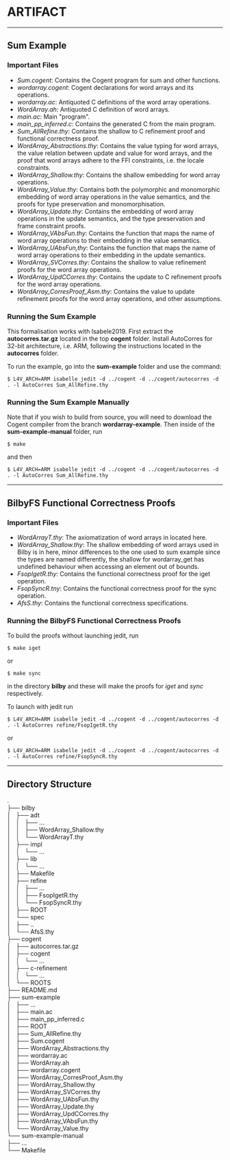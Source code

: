 # ARTIFACT

---

## Sum Example

### Important Files

* _Sum.cogent_: Contains the Cogent program for sum and other functions.
* _wordarray.cogent_: Cogent declarations for word arrays and its operations.
* _wordarray.ac_: Antiquoted C definitions of the word array operations.
* _WordArray.ah_: Antiquoted C definition of word arrays.
* _main.ac_: Main "program".
* _main\_pp\_inferred.c_: Contains the generated C from the main program.
* _Sum\_AllRefine.thy_: Contains the shallow to C refinement proof and functional correctness proof.
* _WordArray\_Abstractions.thy_: Contains the value typing for word arrays, the value relation between update and value for word arrays,
  and the proof that word arrays adhere to the FFI constraints, i.e. the locale constraints.
* _WordArray\_Shallow.thy_: Contains the shallow embedding for word array operations.
* _WordArray\_Value.thy_: Contains both the polymorphic and monomorphic embedding of word array operations in the value semantics, and the proofs for type preservation and monomorphisation.
* _WordArray\_Update.thy_: Contains the embedding of word array operations in the update semantics, and the type preservation and frame constraint proofs.
* _WordArray\_VAbsFun.thy_: Contains the function that maps the name of word array operations to their embedding in the value semantics. 
* _WordArray\_UAbsFun,thy_: Contains the function that maps the name of word array operations to their embedding in the update semantics. 
* _WordArray\_SVCorres.thy_: Contains the shallow to value refinement proofs for the word array operations.
* _WordArray\_UpdCCorres.thy_: Contains the update to C refinement proofs for the word array operations.
* _WordArray\_CorresProof_Asm.thy_: Contains the value to update refinement proofs for the word array operations, and other assumptions.

### Running the Sum Example

This formalisation works with Isabele2019. 
First extract the **autocorres.tar.gz** located in the top **cogent** folder.
Install AutoCorres for 32-bit architecture, i.e. ARM, following the instructions located in the **autocorres** folder.

To run the example, go into the **sum-example** folder and use the command:

`$ L4V_ARCH=ARM isabelle jedit -d ../cogent -d ../cogent/autocorres -d . -l AutoCorres Sum_AllRefine.thy`

### Running the Sum Example Manually

Note that if you wish to build from source, you will need to download the Cogent compiler from the branch **wordarray-example**.
Then inside of the **sum-example-manual** folder, run

`$ make`

and then

`$ L4V_ARCH=ARM isabelle jedit -d ../cogent -d ../cogent/autocorres -d . -l AutoCorres Sum_AllRefine.thy`

---

## BilbyFS Functional Correctness Proofs

### Important Files
* _WordArrayT.thy_: The axiomatization of word arrays in located here.
* _WordArray\_Shallow.thy_: The shallow embedding of word arrays used in Bilby is in here, minor differences to the one used to sum example since the types are named differently, the shallow for wordarray_get has undefined behaviour when accessing an element out of bounds.
* _FsopIgetR.thy_: Contains the functional correctness proof for the iget operation.
* _FsopSyncR.tny_: Contains the functional correctness proof for the sync operation.
* _AfsS.thy_: Contains the functional correctness specifications.

### Running the BilbyFS Functional Correctness Proofs

To build the proofs without launching jedit, run

`$ make iget`

or

`$ make sync`

in the directory **bilby** and these will make the proofs for *iget* and *sync* respectively.

To launch with jedit run

`$ L4V_ARCH=ARM isabelle jedit -d ../cogent -d ../cogent/autocorres -d . -l AutoCorres refine/FsopIgetR.thy`

or

`$ L4V_ARCH=ARM isabelle jedit -d ../cogent -d ../cogent/autocorres -d . -l AutoCorres refine/FsopSyncR.thy`

___

## Directory Structure

.  
├── bilby  
│   ├── adt  
│   │   ├── ...  
│   │   ├── WordArray_Shallow.thy  
│   │   └── WordArrayT.thy  
│   ├── impl  
│   │   └── ...  
│   ├── lib  
│   │   └── ...  
│   ├── Makefile  
│   ├── refine  
│   │   ├── ...  
│   │   ├── FsopIgetR.thy  
│   │   └── FsopSyncR.thy  
│   ├── ROOT  
│   └── spec  
│       ├── ..  
│       └── AfsS.thy  
├── cogent  
│   ├── autocorres.tar.gz  
│   ├── cogent  
│   │   └── ...  
│   ├── c-refinement  
│   │   └── ...  
│   └── ROOTS  
├── README.md  
├── sum-example  
│   ├── ...  
│   ├── main.ac  
│   ├── main_pp_inferred.c  
│   ├── ROOT  
│   ├── Sum_AllRefine.thy  
│   ├── Sum.cogent  
│   ├── WordArray_Abstractions.thy  
│   ├── wordarray.ac  
│   ├── WordArray.ah  
│   ├── wordarray.cogent  
│   ├── WordArray_CorresProof_Asm.thy  
│   ├── WordArray_Shallow.thy  
│   ├── WordArray_SVCorres.thy  
│   ├── WordArray_UAbsFun.thy  
│   ├── WordArray_Update.thy  
│   ├── WordArray_UpdCCorres.thy  
│   ├── WordArray_VAbsFun.thy  
│   └── WordArray_Value.thy  
└── sum-example-manual  
    ├── ...  
    └── Makefile  

